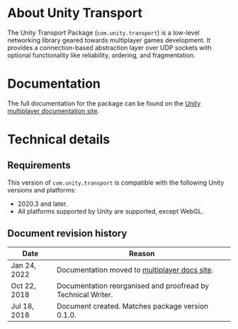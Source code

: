 # About Unity Transport

The Unity Transport Package (`com.unity.transport`) is a low-level networking library geared towards multiplayer games development. It provides a connection-based abstraction layer over UDP sockets with optional functionality like reliability, ordering, and fragmentation.

# Documentation

The full documentation for the package can be found on the [Unity multiplayer documentation site](https://docs-multiplayer.unity3d.com/transport/current/about).

# Technical details

## Requirements

This version of `com.unity.transport` is compatible with the following Unity versions and platforms:

* 2020.3 and later.
* All platforms supported by Unity are supported, except WebGL.

## Document revision history

|Date|Reason|
|---|---|
|Jan 24, 2022|Documentation moved to [multiplayer docs site](https://docs-multiplayer.unity3d.com/).|
|Oct 22, 2018|Documentation reorganised and proofread by Technical Writer.|
|Jul 18, 2018|Document created. Matches package version 0.1.0.|
